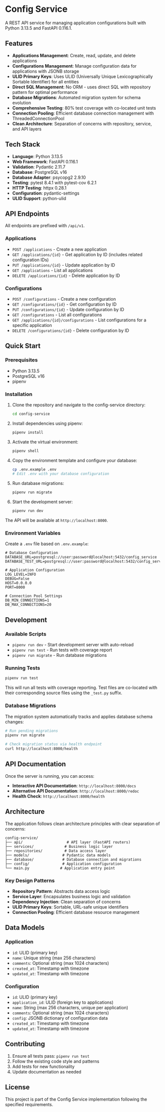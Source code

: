 # Config Service

A REST API service for managing application configurations built with Python 3.13.5 and FastAPI 0.116.1.

## Features

- **Applications Management**: Create, read, update, and delete applications
- **Configurations Management**: Manage configuration data for applications with JSONB storage
- **ULID Primary Keys**: Uses ULID (Universally Unique Lexicographically Sortable Identifier) for all entities
- **Direct SQL Management**: No ORM - uses direct SQL with repository pattern for optimal performance
- **Database Migrations**: Automated migration system for schema evolution
- **Comprehensive Testing**: 80% test coverage with co-located unit tests
- **Connection Pooling**: Efficient database connection management with ThreadedConnectionPool
- **Clean Architecture**: Separation of concerns with repository, service, and API layers

## Tech Stack

- **Language**: Python 3.13.5
- **Web Framework**: FastAPI 0.116.1
- **Validation**: Pydantic 2.11.7
- **Database**: PostgreSQL v16
- **Database Adapter**: psycopg2 2.9.10
- **Testing**: pytest 8.4.1 with pytest-cov 6.2.1
- **HTTP Testing**: httpx 0.28.1
- **Configuration**: pydantic-settings
- **ULID Support**: python-ulid

## API Endpoints

All endpoints are prefixed with `/api/v1`.

### Applications

- `POST /applications` - Create a new application
- `GET /applications/{id}` - Get application by ID (includes related configuration IDs)
- `PUT /applications/{id}` - Update application by ID
- `GET /applications` - List all applications
- `DELETE /applications/{id}` - Delete application by ID

### Configurations

- `POST /configurations` - Create a new configuration
- `GET /configurations/{id}` - Get configuration by ID
- `PUT /configurations/{id}` - Update configuration by ID
- `GET /configurations` - List all configurations
- `GET /applications/{id}/configurations` - List configurations for a specific application
- `DELETE /configurations/{id}` - Delete configuration by ID

## Quick Start

### Prerequisites

- Python 3.13.5
- PostgreSQL v16
- pipenv

### Installation

1. Clone the repository and navigate to the config-service directory:
   ```bash
   cd config-service
   ```

2. Install dependencies using pipenv:
   ```bash
   pipenv install
   ```

3. Activate the virtual environment:
   ```bash
   pipenv shell
   ```

4. Copy the environment template and configure your database:
   ```bash
   cp .env.example .env
   # Edit .env with your database configuration
   ```

5. Run database migrations:
   ```bash
   pipenv run migrate
   ```

6. Start the development server:
   ```bash
   pipenv run dev
   ```

The API will be available at `http://localhost:8000`.

### Environment Variables

Create a `.env` file based on `.env.example`:

```env
# Database Configuration
DATABASE_URL=postgresql://user:password@localhost:5432/config_service
DATABASE_TEST_URL=postgresql://user:password@localhost:5432/config_service_test

# Application Configuration
LOG_LEVEL=INFO
DEBUG=False
HOST=0.0.0.0
PORT=8000

# Connection Pool Settings
DB_MIN_CONNECTIONS=1
DB_MAX_CONNECTIONS=20
```

## Development

### Available Scripts

- `pipenv run dev` - Start development server with auto-reload
- `pipenv run test` - Run tests with coverage report
- `pipenv run migrate` - Run database migrations

### Running Tests

```bash
pipenv run test
```

This will run all tests with coverage reporting. Test files are co-located with their corresponding source files using the `_test.py` suffix.

### Database Migrations

The migration system automatically tracks and applies database schema changes:

```bash
# Run pending migrations
pipenv run migrate

# Check migration status via health endpoint
curl http://localhost:8000/health
```

## API Documentation

Once the server is running, you can access:

- **Interactive API Documentation**: `http://localhost:8000/docs`
- **Alternative API Documentation**: `http://localhost:8000/redoc`
- **Health Check**: `http://localhost:8000/health`

## Architecture

The application follows clean architecture principles with clear separation of concerns:

```
config-service/
├── api/                    # API layer (FastAPI routers)
├── services/              # Business logic layer
├── repositories/          # Data access layer
├── models/               # Pydantic data models
├── database/             # Database connection and migrations
├── config/               # Application configuration
└── main.py              # Application entry point
```

### Key Design Patterns

- **Repository Pattern**: Abstracts data access logic
- **Service Layer**: Encapsulates business logic and validation
- **Dependency Injection**: Clean separation of concerns
- **ULID Primary Keys**: Sortable, URL-safe unique identifiers
- **Connection Pooling**: Efficient database resource management

## Data Models

### Application
- `id`: ULID (primary key)
- `name`: Unique string (max 256 characters)
- `comments`: Optional string (max 1024 characters)
- `created_at`: Timestamp with timezone
- `updated_at`: Timestamp with timezone

### Configuration
- `id`: ULID (primary key)
- `application_id`: ULID (foreign key to applications)
- `name`: String (max 256 characters, unique per application)
- `comments`: Optional string (max 1024 characters)
- `config`: JSONB dictionary of configuration data
- `created_at`: Timestamp with timezone
- `updated_at`: Timestamp with timezone

## Contributing

1. Ensure all tests pass: `pipenv run test`
2. Follow the existing code style and patterns
3. Add tests for new functionality
4. Update documentation as needed

## License

This project is part of the Config Service implementation following the specified requirements.

